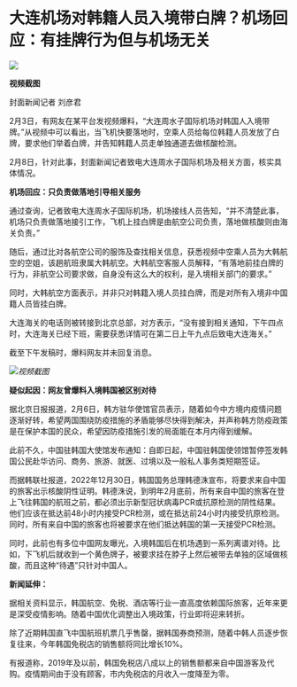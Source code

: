 # 大连机场对韩籍人员入境带白牌？机场回应：有挂牌行为但与机场无关

![](https://inews.gtimg.com/newsapp_bt/0/15651958120/1000)

**视频截图**

封面新闻记者 刘彦君

2月3日，有网友在某平台发视频爆料，“大连周水子国际机场对韩国人入境带牌。”从视频中可以看出，当飞机快要落地时，空乘人员给每位韩籍人员发放了白牌，要求他们举着白牌，并告知韩籍人员走单独通道去做核酸检测。

2月8日，针对此事，封面新闻记者致电大连周水子国际机场及相关方面，核实具体情况。

**机场回应：只负责做落地引导相关服务**

通过查询，记者致电大连周水子国际机场，机场接线人员告知，“并不清楚此事，机场只负责做落地接引工作，飞机上挂白牌是由航空公司负责，落地做核酸则由海关负责。”

随后，通过比对各航空公司的服饰及查找相关信息，获悉视频中空乘人员为大韩航空的空姐，该趟航班隶属大韩航空。大韩航空客服人员解释，“有落地前挂白牌的行为，非航空公司要求做，自身没有这么大的权利，是入境相关部门的要求。”

同时，大韩航空方面表示，并非只对韩籍入境人员挂白牌，而是对所有入境非中国籍人员皆挂白牌。

大连海关的电话则被转接到北京总部，对方表示，“没有接到相关通知，下午四点时，大连海关已经下班，需要获悉详情可在第二日上午九点后致电大连海关。”

截至下午发稿时，爆料网友并未回复消息。

![](https://inews.gtimg.com/newsapp_bt/0/15651958125/1000)_视频截图_

**疑似起因：网友曾爆料入境韩国被区别对待**

据北京日报报道，2月6日，韩方驻华使馆官员表示，随着如今中方境内疫情问题逐渐好转，希望两国围绕防疫措施的矛盾能够尽快得到解决，并声称韩方防疫政策是在保护本国的民众，希望因防疫措施引发的局面能在本月内得到缓解。

此前不久，中国驻韩国大使馆发布通知：自即日起，中国驻韩国使领馆暂停签发韩国公民赴华访问、商务、旅游、就医、过境以及一般私人事务类短期签证。

而据韩联社报道，2022年12月30日，韩国国务总理韩德洙宣布，将要求来自中国的旅客出示核酸阴性证明。韩德洙说，到明年2月底前，所有来自中国的旅客在登上飞往韩国的航班之前，都必须出示新型冠状病毒PCR或抗原检测的阴性结果。他们应该在抵达前48小时内接受PCR检测，或在抵达前24小时内接受抗原检测。同时，所有来自中国的旅客也将被要求在他们抵达韩国的第一天接受PCR检测。

同时，此前也有多位中国网友曝光，入境韩国后在机场遇到一系列离谱对待。比如，下飞机后就收到一个黄色牌子，被要求挂在脖子上然后被带去单独的区域做核酸，而且这种“待遇”只针对中国人。

**新闻延伸：**

据相关资料显示，韩国航空、免税、酒店等行业一直高度依赖国际旅客，近年来更是深受疫情影响。随着中国优化调整出入境政策，行业即将迎来转折。

除了近期韩国直飞中国航班机票几乎售罄，据韩国券商预测，随着中韩人员逐步恢复往来，今年韩国免税店的销售额将同比增长10%。

有报道称，2019年及以前，韩国免税店八成以上的销售额都来自中国游客及代购。疫情期间由于没有顾客，市内免税店的月收入一度降至为零。

